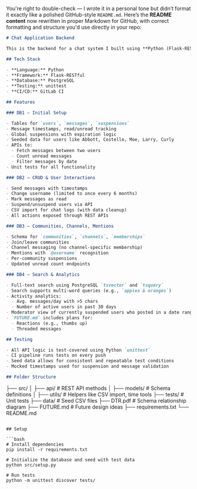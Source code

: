 You're right to double-check — I wrote it in a personal tone but didn’t format it exactly like a polished GitHub-style `README.md`. Here’s the **README content** now rewritten in proper Markdown for GitHub, with correct formatting and structure you'd use directly in your repo:

```markdown
# Chat Application Backend

This is the backend for a chat system I built using **Python (Flask-RESTful)** and **PostgreSQL**. It supports direct messages, threaded replies, channels within communities, user suspensions, and full-text message search. The project was built incrementally over multiple design and development sprints, with a strong focus on database design, testing, and API-first architecture.

## Tech Stack

- **Language:** Python
- **Framework:** Flask-RESTful
- **Database:** PostgreSQL
- **Testing:** unittest
- **CI/CD:** GitLab CI

## Features

### DB1 – Initial Setup

- Tables for `users`, `messages`, `suspensions`
- Message timestamps, read/unread tracking
- Global suspensions with expiration logic
- Seeded data for users like Abbott, Costello, Moe, Larry, Curly
- APIs to:
  - Fetch messages between two users
  - Count unread messages
  - Filter messages by date
- Unit tests for all functionality

### DB2 – CRUD & User Interactions

- Send messages with timestamps
- Change username (limited to once every 6 months)
- Mark messages as read
- Suspend/unsuspend users via API
- CSV import for chat logs (with data cleanup)
- All actions exposed through REST APIs

### DB3 – Communities, Channels, Mentions

- Schema for `communities`, `channels`, `memberships`
- Join/leave communities
- Channel messaging (no channel-specific membership)
- Mentions with `@username` recognition
- Per-community suspensions
- Updated unread count endpoints

### DB4 – Search & Analytics

- Full-text search using PostgreSQL `tsvector` and `tsquery`
- Search supports multi-word queries (e.g., `apples & oranges`)
- Activity analytics:
  - Avg. messages/day with >5 chars
  - Number of active users in past 30 days
- Moderator view of currently suspended users who posted in a date range
- `FUTURE.md` includes plans for:
  - Reactions (e.g., thumbs up)
  - Threaded messages

## Testing

- All API logic is test-covered using Python `unittest`
- CI pipeline runs tests on every push
- Seed data allows for consistent and repeatable test conditions
- Mocked timestamps used for suspension and message validation

## Folder Structure

```

├── src/
│   ├── api/               # REST API methods
│   ├── models/            # Schema definitions
│   ├── utils/             # Helpers like CSV import, time tools
├── tests/                 # Unit tests
├── data/                  # Seed CSV files
├── DTR.pdf                # Schema relationship diagram
├── FUTURE.md              # Future design ideas
├── requirements.txt
└── README.md

````

## Setup

```bash
# Install dependencies
pip install -r requirements.txt

# Initialize the database and seed with test data
python src/setup.py

# Run tests
python -m unittest discover tests/
````



